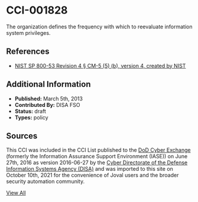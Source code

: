 # CCI-001828

The organization defines the frequency with which to reevaluate information system privileges.

## References ##

* [NIST SP 800-53 Revision 4 § CM-5 (5) (b), version 4, created by NIST](http://csrc.nist.gov/publications/PubsSPs.html)


## Additional Information ##

* **Published:** March 5th, 2013
* **Contributed By:** DISA FSO
* **Status:** draft
* **Types:** policy

## Sources ##

This CCI was included in the CCI List published to the [DoD Cyber Exchange](https://public.cyber.mil/stigs/cci/)
(formerly the Information Assurance Support Environment (IASE)) on June 27th, 2016 as version
2016-06-27 by the [Cyber Directorate of the Defense Information Systems Agency (DISA)](https://public.cyber.mil/about-cyber/)
and was imported to this site on October 10th, 2021 for the convenience of Joval users and the broader
security automation community.

[View All](../README.md)
